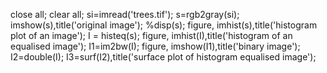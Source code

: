 close all;
clear all;
si=imread('trees.tif');
s=rgb2gray(si);
imshow(s),title('original image');
%disp(s);
figure, imhist(s),title('histogram plot of an image');
I = histeq(s);
figure, imhist(I),title('histogram of an equalised image');
I1=im2bw(I);
figure, imshow(I1),title('binary image');
I2=double(I);
 I3=surf(I2),title('surface plot of histogram equalised image');

